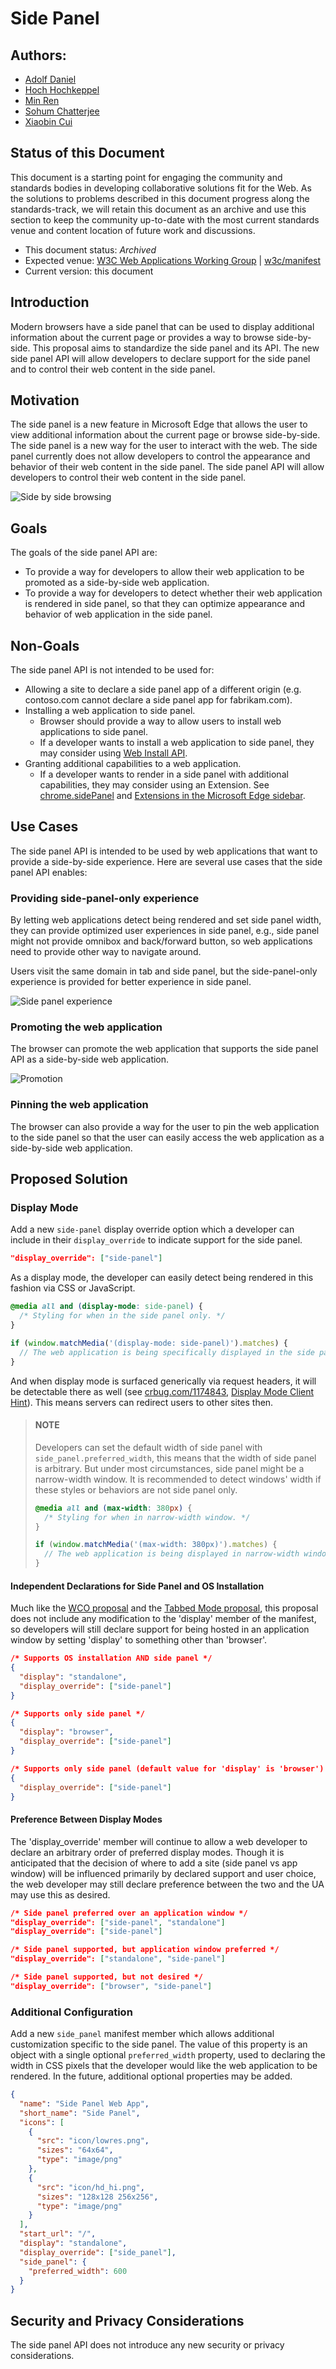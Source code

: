 # Side Panel

## Authors:

- [Adolf Daniel](https://github.com/adolfdaniel)
- [Hoch Hochkeppel](https://github.com/mhochk)
- [Min Ren](https://github.com/renmin)
- [Sohum Chatterjee](https://github.com/sohchatt)
- [Xiaobin Cui](https://github.com/benjycui)

## Status of this Document

This document is a starting point for engaging the community and standards
bodies in developing collaborative solutions fit for the Web. As the solutions
to problems described in this document progress along the standards-track, we
will retain this document as an archive and use this section to keep the
community up-to-date with the most current standards venue and content location
of future work and discussions.

- This document status: _Archived_
- Expected venue: [W3C Web Applications Working
  Group](https://www.w3.org/2019/webapps/) |
  [w3c/manifest](https://github.com/w3c/manifest/) 
- Current version: this document

## Introduction

Modern browsers have a side panel that can be used to display additional
information about the current page or provides a way to browse side-by-side.
This proposal aims to standardize the side panel and its API. The new side panel
API will allow developers to declare support for the side panel and to control
their web content in the side panel.

## Motivation

The side panel is a new feature in Microsoft Edge that allows the user to view
additional information about the current page or browse side-by-side. The side
panel is a new way for the user to interact with the web. The side panel
currently does not allow developers to control the appearance and behavior of their web
content in the side panel. The side panel API will allow developers to control
their web content in the side panel.

![Side by side browsing](side-by-side.png)

## Goals

The goals of the side panel API are:

- To provide a way for developers to allow their web application to be promoted
  as a side-by-side web application.
- To provide a way for developers to detect whether their web application is rendered in side panel, so that they can optimize appearance and behavior of  web application
  in the side panel.

## Non-Goals

The side panel API is not intended to be used for:

- Allowing a site to declare a side panel app of a different origin (e.g. contoso.com cannot declare a side panel app for fabrikam.com).
- Installing a web application to side panel.
  - Browser should provide a way to allow users to install web applications to side panel.
  - If a developer wants to install a web application to side panel, they may consider using [Web Install API](https://github.com/MicrosoftEdge/MSEdgeExplainers/blob/main/WebInstall/explainer.md).
- Granting additional capabilities to a web application.
  - If a developer wants to render in a side panel with additional capabilities, they may consider using an Extension. See [chrome.sidePanel](https://developer.chrome.com/docs/extensions/reference/sidePanel/) and [Extensions in the Microsoft Edge sidebar](https://learn.microsoft.com/en-us/microsoft-edge/extensions-chromium/developer-guide/sidebar).

## Use Cases

The side panel API is intended to be used by web applications that want to
provide a side-by-side experience.
Here are several use cases that the side panel API enables:

### Providing side-panel-only experience

By letting web applications detect being rendered and set side panel width, they can provide optimized user experiences in side panel, e.g., side panel might not provide omnibox and back/forward button, so web applications need to provide other way to navigate around.

Users visit the same domain in tab and side panel, but the side-panel-only experience is provided for better experience in side panel.

![Side panel experience](side-panel-experience.png)

### Promoting the web application

The browser can promote the web application
that supports the side panel API as a side-by-side web application.

![Promotion](promotion.png)

### Pinning the web application

The browser
can also provide a way for the user to pin the web application to the side panel
so that the user can easily access the web application as a side-by-side web
application.

## Proposed Solution

### Display Mode

Add a new `side-panel` display override option which a developer can include in their
`display_override` to indicate support for the side panel.

```json
"display_override": ["side-panel"]
```

As a display mode, the developer can easily detect being rendered in this fashion
via CSS or JavaScript.

```css
@media all and (display-mode: side-panel) {
  /* Styling for when in the side panel only. */
}
```

```js
if (window.matchMedia('(display-mode: side-panel)').matches) {
  // The web application is being specifically displayed in the side panel.
}
```

And when display mode is surfaced generically via request headers, it will
be detectable there as well (see [crbug.com/1174843](https://crbug.com/1174843),
[Display Mode Client Hint](https://github.com/WICG/manifest-incubations/blob/gh-pages/display_mode-client-hint.md)). This means servers can redirect users to other sites then.

> #### NOTE
> Developers can set the default width of side panel with `side_panel.preferred_width`, this means that the width of side panel is arbitrary. But under most circumstances, side panel might be a narrow-width window. It is recommended to detect windows' width if these styles or behaviors are not side panel only.
> 
> ```css
> @media all and (max-width: 380px) {
>   /* Styling for when in narrow-width window. */
> }
> ```
> 
> ```js
> if (window.matchMedia('(max-width: 380px)').matches) {
>   // The web application is being displayed in narrow-width window.
> }
> ```

#### Independent Declarations for Side Panel and OS Installation

Much like the [WCO proposal](https://github.com/WICG/window-controls-overlay/blob/main/explainer.md) and the [Tabbed Mode proposal](https://github.com/WICG/manifest-incubations/blob/gh-pages/tabbed-mode-explainer.md), this proposal does not include any modification to the 'display' member of the manifest, so developers will
still declare support for being hosted in an application window by setting 'display' to something other than 'browser'.

```json
/* Supports OS installation AND side panel */
{
  "display": "standalone",
  "display_override": ["side-panel"]
}

/* Supports only side panel */
{
  "display": "browser",
  "display_override": ["side-panel"]
}

/* Supports only side panel (default value for 'display' is 'browser') */
{
  "display_override": ["side-panel"]
}
```

#### Preference Between Display Modes

The 'display_override' member will continue to allow a web developer to declare an arbitrary order of preferred display modes. Though it is anticipated that the decision of where to add a site (side panel vs app window) will be influenced primarily by declared support and user choice, the web developer may still declare preference between the two and the UA may use this as desired.

```json
/* Side panel preferred over an application window */
"display_override": ["side-panel", "standalone"]
"display_override": ["side-panel"]

/* Side panel supported, but application window preferred */
"display_override": ["standalone", "side-panel"]

/* Side panel supported, but not desired */
"display_override": ["browser", "side-panel"]
```

### Additional Configuration

Add a new `side_panel` manifest member which allows additional customization
specific to the side panel. The value of this property is an object with a single
optional `preferred_width` property, used to declaring the width in CSS pixels
that the developer would like the web application to be rendered. In the future,
additional optional properties may be added.

```json
{
  "name": "Side Panel Web App",
  "short_name": "Side Panel",
  "icons": [
    {
      "src": "icon/lowres.png",
      "sizes": "64x64",
      "type": "image/png"
    },
    {
      "src": "icon/hd_hi.png",
      "sizes": "128x128 256x256",
      "type": "image/png"
    }
  ],
  "start_url": "/",
  "display": "standalone",
  "display_override": ["side_panel"],
  "side_panel": {
    "preferred_width": 600
  }
}
```

## Security and Privacy Considerations

The side panel API does not introduce any new security or privacy
considerations.
